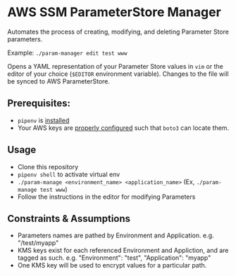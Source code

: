 AWS SSM ParameterStore Manager
=========================
Automates the process of creating, modifying, and deleting Parameter Store parameters.

Example: `./param-manager edit test www`

Opens a YAML representation of your Parameter Store values in `vim` or the editor of your choice (`$EDITOR` environment variable). Changes to the file will be synced to AWS ParameterStore.

Prerequisites:
--------------
- `pipenv` is [installed](https://docs.pipenv.org/)
- Your AWS keys are [properly configured](http://boto3.readthedocs.io/en/latest/guide/configuration.html) such that `boto3` can locate them.


Usage
-----

- Clone this repository
- `pipenv shell` to activate virtual env
- `./param-manage <environment_name> <application_name>` (Ex, `./param-manage test www`)
- Follow the instructions in the editor for modifying Parameters


Constraints & Assumptions
-------------------------

- Parameters names are pathed by Environment and Application. e.g. "/test/myapp"
- KMS keys exist for each referenced Environment and Appliction, and are tagged as such. e.g. "Environment": "test", "Application": "myapp"
- One KMS key will be used to encrypt values for a particular path. 


